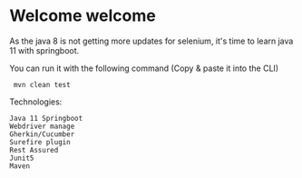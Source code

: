 <h1>Welcome welcome</h1>

As the java 8 is not getting more updates for selenium, it's time to learn java 11 with springboot.

You can run it with the following command (Copy & paste it into the CLI)
```
 mvn clean test
```

Technologies:
```
Java 11 Springboot
Webdriver manage
Gherkin/Cucumber
Surefire plugin
Rest Assured
Junit5
Maven
```
